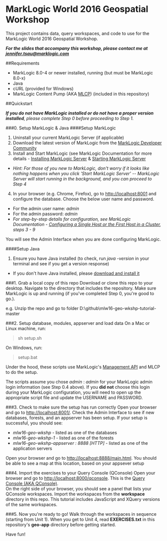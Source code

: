 # MarkLogic World 2016 Geospatial Workshop
This project contains data, query workspaces, and code to use for the MarkLogic World 2016 Geospatial Workshop.

__*For the slides that accompany this workshop, please contact me at jennifer.tsau@marklogic.com*__

##Requirements
* MarkLogic 8.0-4 or newer installed, running (but must be MarkLogic 8.0-x)
* Java
* cURL (provided for Windows)
* MarkLogic Content Pump (AKA [MLCP](http://docs.marklogic.com/guide/mlcp)) (included in this repository)

##Quickstart

_**If you do not have MarkLogic installed or do not have a proper version installed**, please complete Step 0 before proceeding to Step 1._

###0. Setup MarkLogic & Java
####Setup MarkLogic
1. Uninstall your current MarkLogic Server (if applicable)
2. Download the latest version of MarkLogic from the [MarkLogic Developer Community](http://developer.marklogic.com/products)
3. Install and Start MarkLogic (see MarkLogic Documentation for more details - [Installing MarkLogic Server](http://docs.marklogic.com/guide/installation/procedures#id_28962) & [Starting MarkLogic Server](http://docs.marklogic.com/guide/installation/procedures#id_92457)
  * *Hint: For those of you new to MarkLogic, don't worry if it looks like nothing happens when you click 'Start MarkLogic Server' -- MarkLogic Server will start running in the background, and you can proceed to Step 4*
4. In your browser (e.g. Chrome, Firefox), go to [http://localhost:8001](http://localhost:8001) and configure the database. Choose the below user name and password. 
  * For the admin user name: _admin_
  * For the admin password: _admin_
  * _For step-by-step details for configuration, see MarkLogic Documentation - [Configuring a Single Host or the First Host in a Cluster](http://docs.marklogic.com/guide/installation/procedures#id_60220), steps 3 - 9_

You will see the Admin Interface when you are done configuring MarkLogic.
 
####Setup Java
1. Ensure you have Java installed (to check, run _java -version_ in your terminal and see if you get a version response)
  * If you don't have Java installed, please [download and install it](https://java.com/en/download/)


###1. Grab a local copy of this repo 
Download or clone this repo to your desktop. Navigate to the directory that includes the repository. Make sure MarkLogic is up and running (if you've completed Step 0, you're good to go.).

e.g. Unzip the repo and go to folder D:\github\mlw16-geo-wkshp-tutorial-master



###2. Setup database, modules, appserver and load data
On a Mac or Linux machine, run:  
>sh setup.sh

On Windows, run:  
>setup.bat


Under the hood, these scripts use MarkLogic's [Management API](http://docs.marklogic.com/guide/monitoring/monitoringAPI) and MLCP to do the setup.

The scripts assume you chose _admin_ : _admin_ for your MarkLogic admin login information (see Step 0.4 above). If you __did not__ choose this login during your MarkLogic configuration, you will need to open up the appropriate script file and update the USERNAME and PASSWORD.



###3. Check to make sure the setup has run correctly
Open your browser and go to [http://localhost:8001/](http://localhost:8001/). Check the Admin Interface to see if new databases, forests, and an appserver has been setup. If your setup is successful, you should see:

* _mlw16-geo-wkshp_ - listed as one of the databases
* _mlw16-geo-wkshp-1_ - listed as one of the forests
* _mlw16-geo-wkshp-appserver : 8888 [HTTP]_ - listed as one of the application servers

Open your browser and go to [http://localhost:8888/main.html](http://localhost:8888/main.html). You should be able to see a map at this location, based on your appsever setup



###4. Import the exercises to your Query Console (QConsole)
Open your browser and go to [http://localhost:8000/qconsole](http://localhost:8000/qconsole/). This is the [Query Console (AKA QConsole)](http://docs.marklogic.com/guide/qconsole/intro).  
On the right side of your browser, you should see a panel that lists your QConsole workspaces. Import the workspaces from the **workspace** directory in this repo. This tutorial includes JavaScript and XQuery versions of the same workspaces.



###5. Now you're ready to go! 
Walk through the workspaces in sequence (starting from Unit 1). When you get to Unit 4, read __EXERCISES.txt__ in this repository's __geo-app__ directory before getting started.

Have fun!
